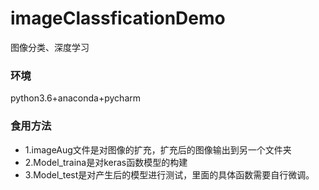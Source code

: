# imageClassficationDemo
图像分类、深度学习
### 环境
python3.6+anaconda+pycharm
### 食用方法
- 1.imageAug文件是对图像的扩充，扩充后的图像输出到另一个文件夹
- 2.Model_traina是对keras函数模型的构建
- 3.Model_test是对产生后的模型进行测试，里面的具体函数需要自行微调。
